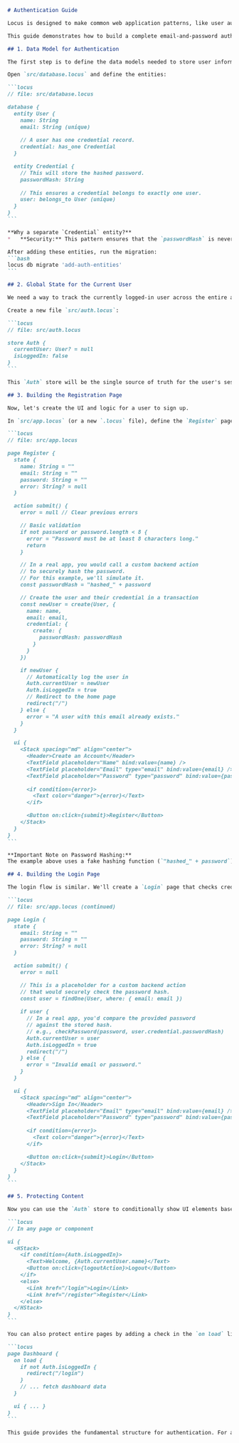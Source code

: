 ````markdown
# Authentication Guide

Locus is designed to make common web application patterns, like user authentication, as simple as possible. While Locus doesn't have a single "auth" command, it provides all the necessary building blocks to create a robust and secure authentication system.

This guide demonstrates how to build a complete email-and-password authentication flow.

## 1. Data Model for Authentication

The first step is to define the data models needed to store user information and credentials. We'll create a `User` entity and a separate `Credential` entity to hold sensitive information.

Open `src/database.locus` and define the entities:

```locus
// file: src/database.locus

database {
  entity User {
    name: String
    email: String (unique)
    
    // A user has one credential record.
    credential: has_one Credential
  }

  entity Credential {
    // This will store the hashed password.
    passwordHash: String
    
    // This ensures a credential belongs to exactly one user.
    user: belongs_to User (unique)
  }
}
```

**Why a separate `Credential` entity?**
*   **Security:** This pattern ensures that the `passwordHash` is never accidentally fetched and sent to the frontend. When you query for a `User`, you won't get their credential information unless you explicitly ask for it.

After adding these entities, run the migration:
```bash
locus db migrate 'add-auth-entities'
```

## 2. Global State for the Current User

We need a way to track the currently logged-in user across the entire application. A global `store` is perfect for this.

Create a new file `src/auth.locus`:

```locus
// file: src/auth.locus

store Auth {
  currentUser: User? = null
  isLoggedIn: false
}
```

This `Auth` store will be the single source of truth for the user's session state.

## 3. Building the Registration Page

Now, let's create the UI and logic for a user to sign up.

In `src/app.locus` (or a new `.locus` file), define the `Register` page:

```locus
// file: src/app.locus

page Register {
  state {
    name: String = ""
    email: String = ""
    password: String = ""
    error: String? = null
  }

  action submit() {
    error = null // Clear previous errors

    // Basic validation
    if not password or password.length < 8 {
      error = "Password must be at least 8 characters long."
      return
    }

    // In a real app, you would call a custom backend action
    // to securely hash the password.
    // For this example, we'll simulate it.
    const passwordHash = "hashed_" + password 

    // Create the user and their credential in a transaction
    const newUser = create(User, {
      name: name,
      email: email,
      credential: {
        create: {
          passwordHash: passwordHash
        }
      }
    })

    if newUser {
      // Automatically log the user in
      Auth.currentUser = newUser
      Auth.isLoggedIn = true
      // Redirect to the home page
      redirect("/")
    } else {
      error = "A user with this email already exists."
    }
  }

  ui {
    <Stack spacing="md" align="center">
      <Header>Create an Account</Header>
      <TextField placeholder="Name" bind:value={name} />
      <TextField placeholder="Email" type="email" bind:value={email} />
      <TextField placeholder="Password" type="password" bind:value={password} />
      
      <if condition={error}>
        <Text color="danger">{error}</Text>
      </if>

      <Button on:click={submit}>Register</Button>
    </Stack>
  }
}
```

**Important Note on Password Hashing:**
The example above uses a fake hashing function (`"hashed_" + password`). In a real-world application, **you must never store plain-text passwords**. The password should be sent to a custom backend function (created with a TypeScript plugin) that uses a strong hashing algorithm like Argon2 or bcrypt before saving it to the database.

## 4. Building the Login Page

The login flow is similar. We'll create a `Login` page that checks credentials.

```locus
// file: src/app.locus (continued)

page Login {
  state {
    email: String = ""
    password: String = ""
    error: String? = null
  }

  action submit() {
    error = null

    // This is a placeholder for a custom backend action
    // that would securely check the password hash.
    const user = findOne(User, where: { email: email })
    
    if user {
      // In a real app, you'd compare the provided password
      // against the stored hash.
      // e.g., checkPassword(password, user.credential.passwordHash)
      Auth.currentUser = user
      Auth.isLoggedIn = true
      redirect("/")
    } else {
      error = "Invalid email or password."
    }
  }

  ui {
    <Stack spacing="md" align="center">
      <Header>Sign In</Header>
      <TextField placeholder="Email" type="email" bind:value={email} />
      <TextField placeholder="Password" type="password" bind:value={password} />
      
      <if condition={error}>
        <Text color="danger">{error}</Text>
      </if>

      <Button on:click={submit}>Login</Button>
    </Stack>
  }
}
```

## 5. Protecting Content

Now you can use the `Auth` store to conditionally show UI elements based on the user's login status.

```locus
// In any page or component

ui {
  <HStack>
    <if condition={Auth.isLoggedIn}>
      <Text>Welcome, {Auth.currentUser.name}</Text>
      <Button on:click={logoutAction}>Logout</Button>
    </if>
    <else>
      <Link href="/login">Login</Link>
      <Link href="/register">Register</Link>
    </else>
  </HStack>
}
```

You can also protect entire pages by adding a check in the `on load` lifecycle hook:

```locus
page Dashboard {
  on load {
    if not Auth.isLoggedIn {
      redirect("/login")
    }
    // ... fetch dashboard data
  }

  ui { ... }
}
```

This guide provides the fundamental structure for authentication. For a production system, you would enhance this with a TypeScript plugin to handle secure password hashing and session management (e.g., using JWTs).
````
